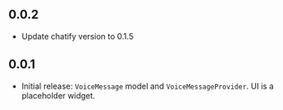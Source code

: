 ## 0.0.2

- Update chatify version to 0.1.5

## 0.0.1

- Initial release: `VoiceMessage` model and `VoiceMessageProvider`. UI is a placeholder widget.
